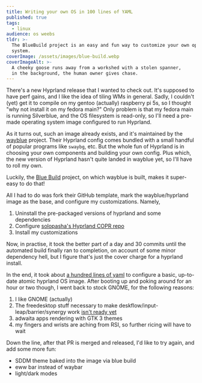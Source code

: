 ```yaml
---
title: Writing your own OS in 100 lines of YAML
published: true
tags:
  - linux
audience: os weebs
tldr: >-
  The BlueBuild project is an easy and fun way to customize your own operating
  system.
coverImage: /assets/images/blue-build.webp
coverImageAlt: >-
  A cheeky goose runs away from a workshed with a stolen spanner,
  in the background, the human owner gives chase.
---
```


There's a new Hyprland release that I wanted to check out. It's supposed to
have perf gains, and I like the idea of tiling WMs in general. Sadly, I couldn't
(yet) get it to compile on my gentoo (actually) raspberry pi 5s, so I thought
"why not install it on my fedora main?" Only problem is that my fedora main is
running Silverblue, and the OS filesystem is read-only, so I'll need a pre-made
operating system image configured to run Hyprland.

As it turns out, such an image already exists, and it's maintained by the [wayblue](https://github.com/wayblueorg/wayblue) project. Their Hyprland config comes bundled with a small handful of popular programs like `swaybg`, etc. But the whole fun of Hyprland is in choosing your own components and building your own config. Plus which, the new version of Hyprland hasn't quite landed in wayblue yet, so I'll have to roll my own.

Luckily, the [Blue Build](https://blue-build.org/) project, on which wayblue is built, makes it super-easy to do that!

All I had to do was fork their GitHub template, mark the wayblue/hyprland image as the base, and configure my customizations. Namely, 
1. Uninstall the pre-packaged versions of hyprland and some dependencies
1. Configure [solopasha's Hyprland COPR repo](https://copr.fedorainfracloud.org/coprs/solopasha/hyprland/)
1. Install my customizations

Now, in practise, it took the better part of a day and 30 commits until the automated build finally ran to completion, on account of some minor dependency hell, but I figure that's just the cover charge for a hyprland install.

In the end, it took about [a hundred lines of yaml](https://github.com/bennypowers/hyprland-atomic/blob/b922bc1505e19bba850b96271e4b836405803f11/recipes/recipe.yml) to configure a basic, up-to-date atomic hyprland OS image. After booting up and poking around for an hour or two though, I went back to stock GNOME, for the following reasons:

1. I like GNOME (actually)
1. The freedesktop stuff necessary to make deskflow/input-leap/barrier/synergy work [isn't ready yet](https://github.com/hyprwm/xdg-desktop-portal-hyprland/pull/268)
1. adwaita apps rendering with GTK 3 themes
1. my fingers and wrists are aching from RSI, so further ricing will have to wait

Down the line, after that PR is merged and released, I'd like to try again, and add some more fun:

- SDDM theme baked into the image via blue build
- eww bar instead of waybar
- light/dark modes

